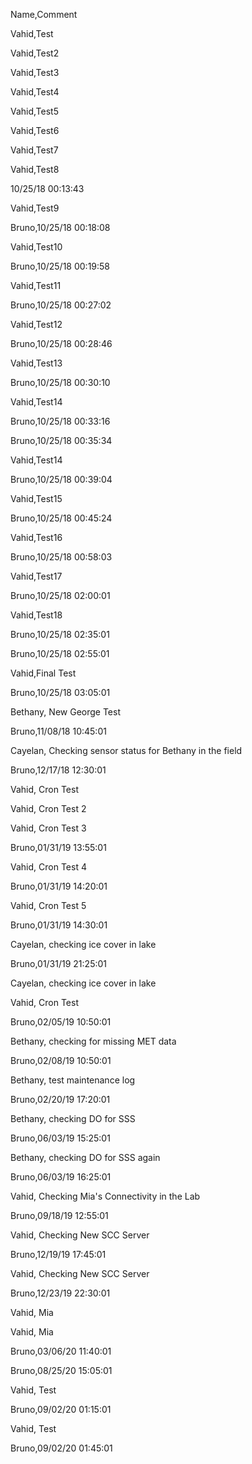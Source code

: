Name,Comment

Vahid,Test 

Vahid,Test2

Vahid,Test3

Vahid,Test4

Vahid,Test5

Vahid,Test6

Vahid,Test7

Vahid,Test8

10/25/18 00:13:43

Vahid,Test9

Bruno,10/25/18 00:18:08

Vahid,Test10

Bruno,10/25/18 00:19:58

Vahid,Test11

Bruno,10/25/18 00:27:02

Vahid,Test12

Bruno,10/25/18 00:28:46

Vahid,Test13

Bruno,10/25/18 00:30:10

Vahid,Test14

Bruno,10/25/18 00:33:16

Bruno,10/25/18 00:35:34

Vahid,Test14

Bruno,10/25/18 00:39:04

Vahid,Test15

Bruno,10/25/18 00:45:24

Vahid,Test16

Bruno,10/25/18 00:58:03

Vahid,Test17

Bruno,10/25/18 02:00:01

Vahid,Test18

Bruno,10/25/18 02:35:01

Bruno,10/25/18 02:55:01

Vahid,Final Test

Bruno,10/25/18 03:05:01

Bethany, New George Test

Bruno,11/08/18 10:45:01

Cayelan, Checking sensor status for Bethany in the field

Bruno,12/17/18 12:30:01

Vahid, Cron Test

Vahid, Cron Test 2

Vahid, Cron Test 3

Bruno,01/31/19 13:55:01

Vahid, Cron Test 4

Bruno,01/31/19 14:20:01

Vahid, Cron Test 5

Bruno,01/31/19 14:30:01

Cayelan, checking ice cover in lake 

Bruno,01/31/19 21:25:01

Cayelan, checking ice cover in lake

Vahid, Cron Test

Bruno,02/05/19 10:50:01

Bethany, checking for missing MET data

Bruno,02/08/19 10:50:01

Bethany, test maintenance log

Bruno,02/20/19 17:20:01

Bethany, checking DO for SSS

Bruno,06/03/19 15:25:01

Bethany, checking DO for SSS again

Bruno,06/03/19 16:25:01

Vahid, Checking Mia's Connectivity in the Lab

Bruno,09/18/19 12:55:01

Vahid, Checking New SCC Server

Bruno,12/19/19 17:45:01

Vahid, Checking New SCC Server

Bruno,12/23/19 22:30:01

Vahid, Mia

Vahid, Mia

Bruno,03/06/20 11:40:01

Bruno,08/25/20 15:05:01

Vahid, Test

Bruno,09/02/20 01:15:01

Vahid, Test

Bruno,09/02/20 01:45:01
